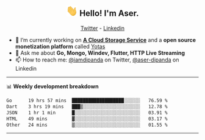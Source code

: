 <h2 align="center"> <img src="https://github.com/gabriel-TheCode/gabriel-TheCode/blob/master/gifs/Hi.gif" width="30px"> Hello! I'm Aser.</h2>
<p align="center">
  <a href="https://twitter.com/iamdipanda">Twitter</a> - 
  <a href="https://www.linkedin.com/in/aser-dipanda/">Linkedin</a>
</p>


- 🔭 I’m currently working on **[A Cloud Storage Service](https://gamesmania.io)** and a **open source monetization platform** called [Yotas](https://github.com/osscameroon/yotas)
- 💬 Ask me about **Go, Mongo, Windev, Flutter, HTTP Live Streaming**
- 📫 How to reach me: [@iamdipanda](https://twitter.com/iamdipanda) on Twitter, [@aser-dipanda](https://www.linkedin.com/in/aser-dipanda/) on Linkedin

-------

📊 **Weekly development breakdown**

<!--START_SECTION:waka-->
```text
Go      19 hrs 57 mins  ███████████████████░░░░░░   76.59 % 
Dart    3 hrs 19 mins   ███▒░░░░░░░░░░░░░░░░░░░░░   12.78 % 
JSON    1 hr 1 min      █░░░░░░░░░░░░░░░░░░░░░░░░   03.91 % 
HTML    49 mins         ▓░░░░░░░░░░░░░░░░░░░░░░░░   03.17 % 
Other   24 mins         ▒░░░░░░░░░░░░░░░░░░░░░░░░   01.55 % 
```
<!--END_SECTION:waka-->

-------
